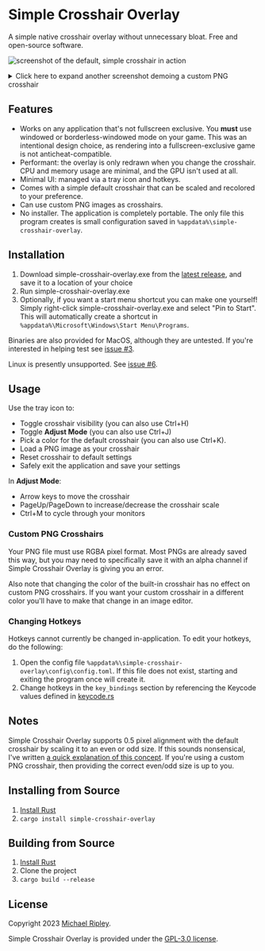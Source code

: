 # Simple Crosshair Overlay

A simple native crosshair overlay without unnecessary bloat. Free and open-source software.


![screenshot of the default, simple crosshair in action](screenshots/cross.png)


<details>
<summary>Click here to expand another screenshot demoing a custom PNG crosshair</summary>

![screenshot of a custom PNG crosshair](screenshots/custom.png)

</details>

## Features

- Works on any application that's not fullscreen exclusive. You **must** use windowed or borderless-windowed mode on your game. This was an intentional design choice, as rendering into a fullscreen-exclusive game is not anticheat-compatible.
- Performant: the overlay is only redrawn when you change the crosshair. CPU and memory usage are minimal, and the GPU isn't used at all.
- Minimal UI: managed via a tray icon and hotkeys.
- Comes with a simple default crosshair that can be scaled and recolored to your preference.
- Can use custom PNG images as crosshairs.
- No installer. The application is completely portable. The only file this program creates is small configuration saved in `%appdata%\simple-crosshair-overlay`.

## Installation

1. Download simple-crosshair-overlay.exe from the [latest release](https://github.com/zkxs/simple-crosshair-overlay/releases/latest), and save it to a location of your choice
2. Run simple-crosshair-overlay.exe
3. Optionally, if you want a start menu shortcut you can make one yourself! Simply right-click simple-crosshair-overlay.exe and select "Pin to Start". This will automatically create a shortcut in `%appdata%\Microsoft\Windows\Start Menu\Programs`. 

Binaries are also provided for MacOS, although they are untested. If you're interested in helping test see [issue #3](https://github.com/zkxs/simple-crosshair-overlay/issues/3).

Linux is presently unsupported. See [issue #6](https://github.com/zkxs/simple-crosshair-overlay/issues/6).

## Usage

Use the tray icon to:

- Toggle crosshair visibility (you can also use Ctrl+H)
- Toggle **Adjust Mode** (you can also use Ctrl+J)
- Pick a color for the default crosshair (you can also use Ctrl+K).
- Load a PNG image as your crosshair
- Reset crosshair to default settings
- Safely exit the application and save your settings

In **Adjust Mode**:

- Arrow keys to move the crosshair
- PageUp/PageDown to increase/decrease the crosshair scale
- Ctrl+M to cycle through your monitors

### Custom PNG Crosshairs

Your PNG file must use RGBA pixel format. Most PNGs are already saved this way, but you may need to specifically save
it with an alpha channel if Simple Crosshair Overlay is giving you an error.

Also note that changing the color of the built-in crosshair has no effect on custom PNG crosshairs. If you want your custom
crosshair in a different color you'll have to make that change in an image editor.

### Changing Hotkeys

Hotkeys cannot currently be changed in-application. To edit your hotkeys, do the following:

1. Open the config file `%appdata%\simple-crosshair-overlay\config\config.toml`. If this file does not exist, starting
   and exiting the program once will create it.
2. Change hotkeys in the `key_bindings` section by referencing the Keycode values defined in [keycode.rs](src/hotkey/keycode.rs)

## Notes

Simple Crosshair Overlay supports 0.5 pixel alignment with the default crosshair by scaling it to an even or odd size. If this sounds nonsensical, I've written [a quick explanation of this concept](docs/crosshair-alignment.md). If you're using a custom PNG crosshair, then providing the correct even/odd size is up to you.

## Installing from Source

1. [Install Rust](https://www.rust-lang.org/tools/install)
2. `cargo install simple-crosshair-overlay`

## Building from Source

1. [Install Rust](https://www.rust-lang.org/tools/install)
2. Clone the project
3. `cargo build --release`

## License

Copyright 2023 [Michael Ripley](https://github.com/zkxs).

Simple Crosshair Overlay is provided under the [GPL-3.0 license](LICENSE).
